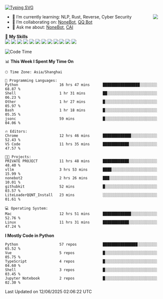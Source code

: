 [![Typing SVG](https://readme-typing-svg.herokuapp.com?size=25&duration=2500&color=8C43EA&vCenter=true&width=200&height=40&lines=Hi+there+%F0%9F%91%8B%F0%9F%8F%BB;I'm+yanyongyu)](https://git.io/typing-svg)

<a href="#">
  <img align="right" src="https://github-readme-stats.vercel.app/api?username=yanyongyu&count_private=true&show_icons=true&bg_color=15,f2f7fd,E0EAFC" />
</a>

- 🌱 I’m currently learning: NLP, Rust, Reverse, Cyber Security
- 👯 I’m collaborating on: [NoneBot](https://github.com/nonebot), [QQ Bot](https://github.com/Mrs4s/go-cqhttp)
- 💬 Ask me about: [NoneBot](https://github.com/nonebot), [CAI](https://github.com/cscs181/CAI)

🌟 **My Skills**  
![](https://img.shields.io/badge/-Python-3e74a2?style=flat-square&logo=Python&logoColor=fff)
![](https://img.shields.io/badge/-TypeScript-3178C6?style=flat-square&logo=TypeScript&logoColor=fff)
![](https://img.shields.io/badge/-Vue-4fc08d?style=flat-square&logo=Vue.js&logoColor=fff)
![](https://img.shields.io/badge/-React-2d98ce?style=flat-square&logo=React&logoColor=fff)
![](https://img.shields.io/badge/-FastAPI-009688?style=flat-square&logo=FastAPI&logoColor=fff)
![](https://img.shields.io/badge/-Linux-000000?style=flat-square&logo=Linux&logoColor=fff)
![](https://img.shields.io/badge/-Docker-2496ED?style=flat-square&logo=Docker&logoColor=fff)
![](https://img.shields.io/badge/-Kubernetes-326CE5?style=flat-square&logo=Kubernetes&logoColor=fff)
![](https://img.shields.io/badge/-GitHub%20Actions-2088FF?style=flat-square&logo=GitHubActions&logoColor=fff)
![](https://img.shields.io/badge/-PostgreSQL-4169E1?style=flat-square&logo=PostgreSQL&logoColor=fff)
![](https://img.shields.io/badge/-Redis-DC382D?style=flat-square&logo=Redis&logoColor=fff)
![](https://img.shields.io/badge/-MongoDB-47A248?style=flat-square&logo=MongoDB&logoColor=fff)

<!--START_SECTION:waka-->
![Code Time](http://img.shields.io/badge/Code%20Time-7%2C655%20hrs%2027%20mins-blue)

📊 **This Week I Spent My Time On** 

```text
🕑︎ Time Zone: Asia/Shanghai

💬 Programming Languages: 
Python                   16 hrs 47 mins      █████████████████░░░░░░░░   68.87 % 
Shell                    1 hr 31 mins        ██░░░░░░░░░░░░░░░░░░░░░░░   06.23 % 
Other                    1 hr 27 mins        █░░░░░░░░░░░░░░░░░░░░░░░░   05.97 % 
Bash                     1 hr 18 mins        █░░░░░░░░░░░░░░░░░░░░░░░░   05.35 % 
jsonc                    59 mins             █░░░░░░░░░░░░░░░░░░░░░░░░   04.06 % 

🔥 Editors: 
Chrome                   12 hrs 46 mins      █████████████░░░░░░░░░░░░   52.43 % 
VS Code                  11 hrs 35 mins      ████████████░░░░░░░░░░░░░   47.57 % 

🐱‍💻 Projects: 
PRIVATE PROJECT          11 hrs 48 mins      ████████████░░░░░░░░░░░░░   48.40 % 
vllm                     3 hrs 53 mins       ████░░░░░░░░░░░░░░░░░░░░░   15.99 % 
nonebot2                 2 hrs 26 mins       ███░░░░░░░░░░░░░░░░░░░░░░   10.01 % 
githubkit                52 mins             █░░░░░░░░░░░░░░░░░░░░░░░░   03.57 % 
LiteLoaderQQNT_Install   23 mins             ░░░░░░░░░░░░░░░░░░░░░░░░░   01.61 % 

💻 Operating System: 
Mac                      12 hrs 51 mins      █████████████░░░░░░░░░░░░   52.76 % 
Linux                    11 hrs 31 mins      ████████████░░░░░░░░░░░░░   47.24 % 
```

**I Mostly Code in Python** 

```text
Python                   57 repos            ████████████████░░░░░░░░░   65.52 % 
Vue                      5 repos             █░░░░░░░░░░░░░░░░░░░░░░░░   05.75 % 
TypeScript               4 repos             █░░░░░░░░░░░░░░░░░░░░░░░░   04.60 % 
Shell                    3 repos             █░░░░░░░░░░░░░░░░░░░░░░░░   03.45 % 
Jupyter Notebook         2 repos             █░░░░░░░░░░░░░░░░░░░░░░░░   02.30 % 
```




 Last Updated on 12/06/2025 02:06:22 UTC
<!--END_SECTION:waka-->
